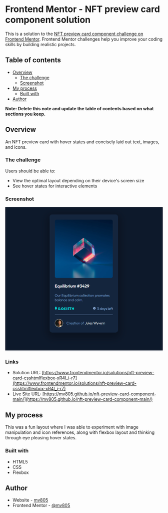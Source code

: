 # Frontend Mentor - NFT preview card component solution

This is a solution to the [NFT preview card component challenge on Frontend Mentor](https://www.frontendmentor.io/challenges/nft-preview-card-component-SbdUL_w0U). Frontend Mentor challenges help you improve your coding skills by building realistic projects. 

## Table of contents

- [Overview](#overview)
  - [The challenge](#the-challenge)
  - [Screenshot](#screenshot)
- [My process](#my-process)
  - [Built with](#built-with)
- [Author](#author)

**Note: Delete this note and update the table of contents based on what sections you keep.**

## Overview
An NFT preview card with hover states and concisely laid out text, images, and icons.

### The challenge

Users should be able to:

- View the optimal layout depending on their device's screen size
- See hover states for interactive elements

### Screenshot

![](./images/Screenshot.png)

### Links

- Solution URL: [https://www.frontendmentor.io/solutions/nft-preview-card-csshtmlflexbox-xR4l_i-r7](https://www.frontendmentor.io/solutions/nft-preview-card-csshtmlflexbox-xR4l_i-r7)
- Live Site URL: [https://mv805.github.io/nft-preview-card-component-main/](https://mv805.github.io/nft-preview-card-component-main/)

## My process

This was a fun layout where I was able to experiment with image manipulation and icon references, along with flexbox layout and thinking through eye pleasing hover states. 

### Built with

- HTML5
- CSS
- Flexbox

## Author

- Website - [mv805](https://mv805.github.io/)
- Frontend Mentor - [@mv805](https://www.frontendmentor.io/profile/mv805)